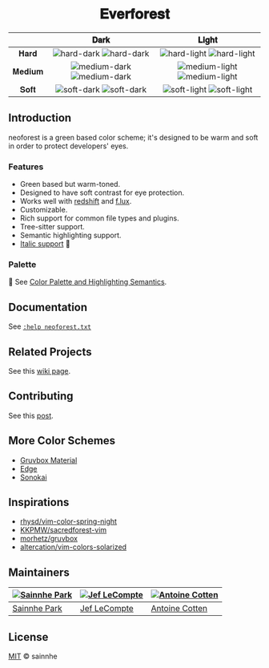 <h1 align="center">
𝐄𝐯𝐞𝐫𝐟𝐨𝐫𝐞𝐬𝐭
</h1>

|        |                                                         𝐃𝐚𝐫𝐤                                                          |                                                         𝐋𝐢𝐠𝐡𝐭                                                          |
| :----: | :-------------------------------------------------------------------------------------------------------------------: | :--------------------------------------------------------------------------------------------------------------------: |
|  𝐇𝐚𝐫𝐝  |  ![hard-dark](https://user-images.githubusercontent.com/37491630/206063892-e1b2197e-2404-4ab4-8570-3dee96242ba1.png) ![hard-dark](https://user-images.githubusercontent.com/58662350/214382274-0108806d-b605-4047-af4b-c49ae06a2e8e.png)  |  ![hard-light](https://user-images.githubusercontent.com/37491630/206063912-666f7ddd-3f95-41b3-a906-12d946d5f688.png) ![hard-light](https://user-images.githubusercontent.com/58662350/214382313-8f60d7cc-c4ec-457c-bae5-0351a4986de0.png)  |
| 𝐌𝐞𝐝𝐢𝐮𝐦 | ![medium-dark](https://user-images.githubusercontent.com/37491630/206063921-58418bb0-7752-43f3-9f3b-f3752f8ee753.png) ![medium-dark](https://user-images.githubusercontent.com/58662350/214382352-cd7a4f63-e6ef-4575-82c0-a8b72aa37c0c.png) | ![medium-light](https://user-images.githubusercontent.com/37491630/206063932-6bd60bef-8d2a-40d7-86b9-b284f2fea7b0.png) ![medium-light](https://user-images.githubusercontent.com/58662350/214382392-57b58f0a-f5e6-4d09-abcb-1da7f2100268.png) |
|  𝐒𝐨𝐟𝐭  |  ![soft-dark](https://user-images.githubusercontent.com/37491630/206063950-d0ac0c11-4b29-410d-a1c5-6606fe6e73fd.png) ![soft-dark](https://user-images.githubusercontent.com/58662350/214382429-52e16e08-7c92-4f54-b83e-c2a0c2b4bb3d.png)  |  ![soft-light](https://user-images.githubusercontent.com/37491630/206063958-9242e148-6ec3-4a5b-998f-f30dc19d37c6.png) ![soft-light](https://user-images.githubusercontent.com/58662350/214382443-e7202629-5caf-4f9e-9444-512e2a21de5f.png)  |

## Introduction

neoforest is a green based color scheme; it's designed to be warm and soft in order to protect developers' eyes.

### Features

- Green based but warm-toned.
- Designed to have soft contrast for eye protection.
- Works well with [redshift](https://github.com/jonls/redshift) and [f.lux](https://justgetflux.com).
- Customizable.
- Rich support for common file types and plugins.
- Tree-sitter support.
- Semantic highlighting support.
- [Italic support](https://aka.sainnhe.dev/fonts) 🎉

### Palette

🎨 See [Color Palette and Highlighting Semantics](palette.md).

## Documentation

See [`:help neoforest.txt`](https://github.com/sainnhe/neoforest/blob/master/doc/neoforest.txt)

## Related Projects

See this [wiki page](https://github.com/sainnhe/neoforest/wiki).

## Contributing

See this [post](https://www.sainnhe.dev/post/contributing-guide/).

## More Color Schemes

- [Gruvbox Material](https://github.com/sainnhe/gruvbox-material)
- [Edge](https://github.com/sainnhe/edge)
- [Sonokai](https://github.com/sainnhe/sonokai)

## Inspirations

- [rhysd/vim-color-spring-night](https://github.com/rhysd/vim-color-spring-night)
- [KKPMW/sacredforest-vim](https://github.com/KKPMW/sacredforest-vim)
- [morhetz/gruvbox](https://github.com/morhetz/gruvbox)
- [altercation/vim-colors-solarized](https://github.com/altercation/vim-colors-solarized)

## Maintainers

| [![Sainnhe Park](https://avatars1.githubusercontent.com/u/37491630?s=70&u=14e72916dcf467f393c532536387ec72a23747ec&v=4)](https://github.com/sainnhe) | [![Jef LeCompte](https://avatars0.githubusercontent.com/u/12074633?s=70&u=425e7f9db7a80a6615fd0d89bd58afdf7bddfda1&v=4)](https://github.com/jef) | [![Antoine Cotten](https://avatars.githubusercontent.com/u/3299086?v=4&s=70)](https://github.com/antoineco) |
| ---------------------------------------------------------------------------------------------------------------------------------------------------- | ------------------------------------------------------------------------------------------------------------------------------------------------ | ----------------------------------------------------------------------------------------------------------- |
| [Sainnhe Park](https://github.com/sainnhe)                                                                                                           | [Jef LeCompte](https://github.com/jef)                                                                                                           | [Antoine Cotten](https://github.com/antoineco)                                                              |

## License

[MIT](./LICENSE) © sainnhe
